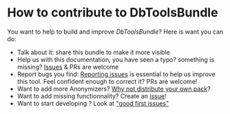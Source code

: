 # How to contribute to DbToolsBundle

You want to help to build and improve *DbToolsBundle*? Here is want you can do:

* Talk about it: share this bundle to make it more visible
* Help us with this documentation, you have seen a typo? something is missing? [Issues](https://github.com/makinacorpus/DbToolsBundle/issues) & PRs are welcome
* Report bugs you find: [Reporting issues](https://github.com/makinacorpus/DbToolsBundle/issues) is essential to help us improve this tool.
  Feel confident enough to correct it? PRs are welcome!
* Want to add more Anonymizers? [Why not distribute your own pack](./pack)?
* Want to add missing functionnality? Create an [issue](https://github.com/makinacorpus/DbToolsBundle/issues)!
* Want to start developing ? Look at ["good first issues"](https://github.com/makinacorpus/DbToolsBundle/issues?q=is%3Aopen+is%3Aissue+label%3A%22good+first+issue%22)